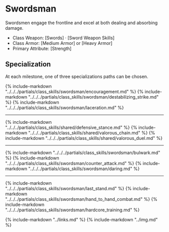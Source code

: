 # Swordsman

Swordsmen engage the frontline and excel at both dealing and absorbing damage.

* Class Weapon: [Swords] &middot; [Sword Weapon Skills]
* Class Armor: [Medium Armor] or [Heavy Armor]
* Primary Attribute: [Strength]

## Specialization
At each milestone, one of three specializations paths can be chosen.

{% include-markdown "../../../partials/class_skills/swordsman/encouragement.md" %}
{% include-markdown "../../../partials/class_skills/swordsman/destabilizing_strike.md" %}
{% include-markdown "../../../partials/class_skills/swordsman/laceration.md" %}

---
{% include-markdown "../../../partials/class_skills/shared/defensive_stance.md" %}
{% include-markdown "../../../partials/class_skills/shared/valorous_chain.md" %}
{% include-markdown "../../../partials/class_skills/shared/valorous_duel.md" %}

---
{% include-markdown "../../../partials/class_skills/swordsman/bulwark.md" %}
{% include-markdown "../../../partials/class_skills/swordsman/counter_attack.md" %}
{% include-markdown "../../../partials/class_skills/swordsman/daring.md" %}

---
{% include-markdown "../../../partials/class_skills/swordsman/last_stand.md" %}
{% include-markdown "../../../partials/class_skills/swordsman/hand_to_hand_combat.md" %}
{% include-markdown "../../../partials/class_skills/swordsman/hardcore_training.md" %}

{% include-markdown "../links.md" %}
{% include-markdown "../img.md" %}